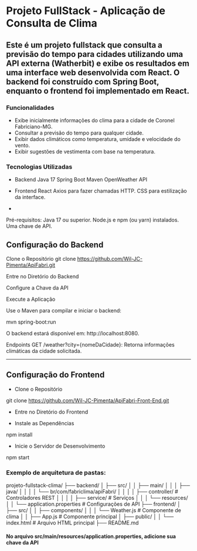 # Projeto FullStack - Aplicação de Consulta de Clima
## Este é um projeto fullstack que consulta a previsão do tempo para cidades utilizando uma API externa (Watherbit) e exibe os resultados em uma interface web desenvolvida com React. O backend foi construído com Spring Boot, enquanto o frontend foi implementado em React.

### Funcionalidades
* Exibe inicialmente informações do clima para a cidade de Coronel Fabriciano-MG.
* Consultar a previsão do tempo para qualquer cidade.
* Exibir dados climáticos como temperatura, umidade e velocidade do vento.
* Exibir sugestões de vestimenta com base na temperatura.

### Tecnologias Utilizadas

* Backend
  Java 17
  Spring Boot
  Maven
  OpenWeather API

* Frontend
  React
  Axios para fazer chamadas HTTP.
  CSS para estilização da interface.
*
Pré-requisitos:
Java 17 ou superior.
Node.js e npm (ou yarn) instalados.
Uma chave de API.


## Configuração do Backend
Clone o Repositório
git clone https://github.com/Wil-JC-Pimenta/ApiFabri.git

Entre no Diretório do Backend

Configure a Chave da API

Execute a Aplicação

Use o Maven para compilar e iniciar o backend:

mvn spring-boot:run

O backend estará disponível em: http://localhost:8080.

Endpoints
GET /weather?city={nomeDaCidade}: Retorna informações climáticas da cidade solicitada.

**********


## Configuração do Frontend

* Clone o Repositório

git clone https://github.com/Wil-JC-Pimenta/ApiFabri-Front-End.git

* Entre no Diretório do Frontend

* Instale as Dependências

npm install

* Inicie o Servidor de Desenvolvimento

npm start


### Exemplo de arquitetura de pastas:

projeto-fullstack-clima/
├── backend/
│   ├── src/
│   │   ├── main/
│   │   │   ├── java/
│   │   │   │   └── br/com/fabriclima/apiFabri/
│   │   │   │       ├── controller/      # Controladores REST
│   │   │   │       ├── service/          # Serviços
│   │   │   └── resources/
│   │       └── application.properties   # Configurações de API
├── frontend/
│   ├── src/
│   │   ├── components/
│   │   │   └── Weather.js               # Componente de clima
│   │   ├── App.js                       # Componente principal
│   ├── public/
│   │   └── index.html                   # Arquivo HTML principal
├── README.md




#### No arquivo src/main/resources/application.properties, adicione sua chave da API
